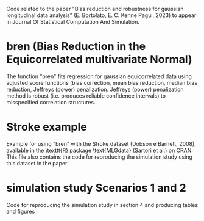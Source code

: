 
Code related to the paper "Bias reduction and robustness for gaussian longitudinal data analysis" (E. Bortolato, E. C. Kenne Pagui, 2023)
to appear in Journal Of Statistical Computation And Simulation.

# bren (Bias Reduction in the Equicorrelated multivariate Normal)
The function "bren" fits regression for gaussian equicorrelated data using adjusted score functions (bias correction, mean bias reduction, median bias reduction, Jeffreys (power) penalization.
Jeffreys (power) penalization method is robust (i.e. produces reliable confidence intervals) to misspecified correlation structures.

# Stroke example
Example for using "bren" with the Stroke dataset (Dobson e Barnett, 2008), available in the \texttt{R} package \text{MLGdata} (Sartori et al.) on CRAN.
This file also contains the code for reproducing the simulation study using this dataset in the paper

# simulation study Scenarios 1 and 2
Code for reproducing the simulation study in section 4 and producing tables and figures
